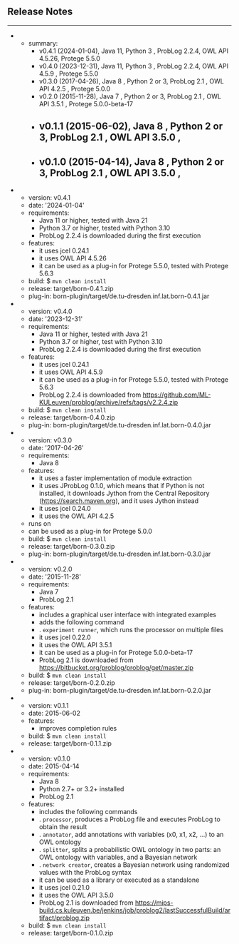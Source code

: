 ## Release Notes
---
- - summary:
    - v0.4.1 (2024-01-04), Java 11, Python 3     , ProbLog 2.2.4, OWL API 4.5.26,
      Protege 5.5.0
    - v0.4.0 (2023-12-31), Java 11, Python 3     , ProbLog 2.2.4, OWL API 4.5.9 ,
      Protege 5.5.0
    - v0.3.0 (2017-04-26), Java 8 , Python 2 or 3, ProbLog 2.1  , OWL API 4.2.5 ,
      Protege 5.0.0
    - v0.2.0 (2015-11-28), Java 7 , Python 2 or 3, ProbLog 2.1  , OWL API 3.5.1 ,
      Protege 5.0.0-beta-17
    - v0.1.1 (2015-06-02), Java 8 , Python 2 or 3, ProbLog 2.1  , OWL API 3.5.0 ,
      -
    - v0.1.0 (2015-04-14), Java 8 , Python 2 or 3, ProbLog 2.1  , OWL API 3.5.0 ,
      -
- - version: v0.4.1
  - date: '2024-01-04'
  - requirements:
    - Java 11 or higher, tested with Java 21
    - Python 3.7 or higher, tested with Python 3.10
    - ProbLog 2.2.4 is downloaded during the first execution
  - features:
    - it uses jcel 0.24.1
    - it uses OWL API 4.5.26
    - it can be used as a plug-in for Protege 5.5.0, tested with Protege 5.6.3
  - build: $ `mvn clean install`
  - release: target/born-0.4.1.zip
  - plug-in: born-plugin/target/de.tu-dresden.inf.lat.born-0.4.1.jar
- - version: v0.4.0
  - date: '2023-12-31'
  - requirements:
    - Java 11 or higher, tested with Java 21
    - Python 3.7 or higher, test with Python 3.10
    - ProbLog 2.2.4 is downloaded during the first execution
  - features:
    - it uses jcel 0.24.1
    - it uses OWL API 4.5.9
    - it can be used as a plug-in for Protege 5.5.0, tested with Protege 5.6.3
    - ProbLog 2.2.4 is downloaded from https://github.com/ML-KULeuven/problog/archive/refs/tags/v2.2.4.zip
  - build: $ `mvn clean install`
  - release: target/born-0.4.0.zip
  - plug-in: born-plugin/target/de.tu-dresden.inf.lat.born-0.4.0.jar
- - version: v0.3.0
  - date: '2017-04-26'
  - requirements:
    - Java 8
  - features:
    - it uses a faster implementation of module extraction
    - it uses JProbLog 0.1.0, which means that if Python is not installed, it downloads
      Jython from the Central Repository (https://search.maven.org), and it uses Jython
      instead
    - it uses jcel 0.24.0
    - it uses the OWL API 4.2.5
  - runs on
  - can be used as a plug-in for Protege 5.0.0
  - build: $ `mvn clean install`
  - release: target/born-0.3.0.zip
  - plug-in: born-plugin/target/de.tu-dresden.inf.lat.born-0.3.0.jar
- - version: v0.2.0
  - date: '2015-11-28'
  - requirements:
    - Java 7
    - ProbLog 2.1
  - features:
    - includes a graphical user interface with integrated examples
    - adds the following command
    - . `experiment runner`, which runs the processor on multiple files
    - it uses jcel 0.22.0
    - it uses the OWL API 3.5.1
    - it can be used as a plug-in for Protege 5.0.0-beta-17
    - ProbLog 2.1 is downloaded from https://bitbucket.org/problog/problog/get/master.zip
  - build: $ `mvn clean install`
  - release: target/born-0.2.0.zip
  - plug-in: born-plugin/target/de.tu-dresden.inf.lat.born-0.2.0.jar
- - version: v0.1.1
  - date: 2015-06-02
  - features:
    - improves completion rules
  - build: $ `mvn clean install`
  - release: target/born-0.1.1.zip
- - version: v0.1.0
  - date: 2015-04-14
  - requirements:
    - Java 8
    - Python 2.7+ or 3.2+ installed
    - ProbLog 2.1
  - features:
    - includes the following commands
    - . `processor`, produces a ProbLog file and executes ProbLog to obtain the result
    - . `annotator`, add annotations with variables (x0, x1, x2, ...) to an OWL ontology
    - . `splitter`, splits a probabilistic OWL ontology in two parts: an OWL ontology
        with variables, and a Bayesian network
    - . `network creator`, creates a Bayesian network using randomized values with
      the ProbLog syntax
    - it can be used as a library or executed as a standalone
    - it uses jcel 0.21.0
    - it uses the OWL API 3.5.0
    - ProbLog 2.1 is downloaded from https://mips-build.cs.kuleuven.be/jenkins/job/problog2/lastSuccessfulBuild/artifact/problog.zip
  - build: $ `mvn clean install`
  - release: target/born-0.1.0.zip


